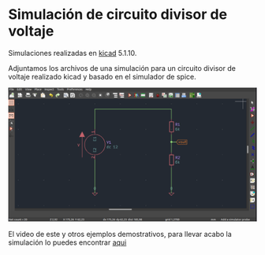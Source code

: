 # Simulación de circuito divisor de voltaje

Simulaciones realizadas en [kicad](https://www.kicad.org/) 5.1.10.

Adjuntamos los archivos de una simulación para un circuito divisor de voltaje realizado kicad y basado en el simulador de spice. 

![Alt text](https://github.com/jlaica/sim_divisor_voltaje/blob/main/div_viltaje.png)

El video de este y otros ejemplos demostrativos, para llevar acabo la simulación lo puedes encontrar [aqui](https://www.instagram.com/tv/CRCL8JogrVS/?utm_source=ig_web_copy_link)
